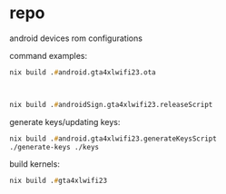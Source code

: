 # repo
android devices rom configurations

command examples:
```zsh
nix build .#android.gta4xlwifi23.ota



nix build .#androidSign.gta4xlwifi23.releaseScript
```

generate keys/updating keys:
```zsh
nix build .#android.gta4xlwifi23.generateKeysScript
./generate-keys ./keys
```


build kernels:
```zsh
nix build .#gta4xlwifi23
```